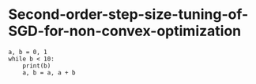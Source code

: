 # Second-order-step-size-tuning-of-SGD-for-non-convex-optimization

~~~{.py}
a, b = 0, 1
while b < 10:
    print(b)
    a, b = a, a + b
~~~
